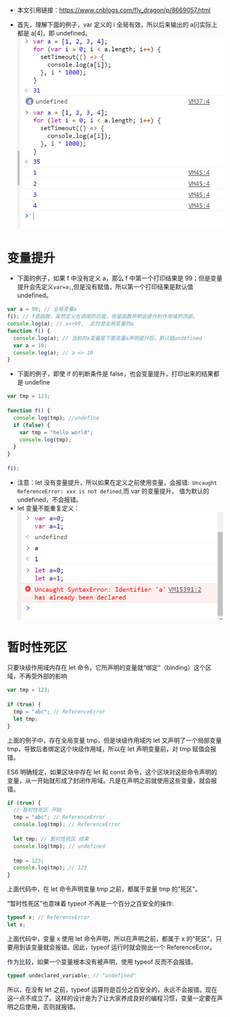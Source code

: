 - 本文引用链接：https://www.cnblogs.com/fly_dragon/p/8669057.html

* 首先，理解下面的例子，var 定义的 i 全局有效，所以后来输出的 a[i]实际上都是 a[4]，即 undefined。
  ![](./img1.png)

# 变量提升

- 下面的例子，如果 f 中没有定义 a，那么 f 中第一个打印结果是 99；但是变量提升会先定义`var=a;`,但是没有赋值，所以第一个打印结果是默认值 undefined。

```javascript
var a = 99; // 全局变量a
f(); // f是函数，虽然定义在调用的后面，但是函数声明会提升到作用域的顶部。
console.log(a); // a=>99,  此时是全局变量的a
function f() {
  console.log(a); // 当前的a变量是下面变量a声明提升后，默认值undefined
  var a = 10;
  console.log(a); // a => 10
}
```

- 下面的例子，即使 if 的判断条件是 false，也会变量提升，打印出来的结果都是 undefine

```javascript
var tmp = 123;

function f() {
  console.log(tmp); //undefine
  if (false) {
    var tmp = "hello world";
    console.log(tmp);
  }
}

f();
```

- 注意：let 没有变量提升，所以如果在定义之前使用变量，会报错:` Uncaught ReferenceError: xxx is not defined`,而 var 的变量提升， 值为默认的 undefined，不会报错。
- let 变量不能重复定义：
  ![](./img2.png)

# 暂时性死区

只要块级作用域内存在 let 命令，它所声明的变量就“绑定”（binding）这个区域，不再受外部的影响

```javascript
var tmp = 123;

if (true) {
  tmp = "abc"; // ReferenceError
  let tmp;
}
```

上面的例子中，存在全局变量 tmp，但是块级作用域内 let 又声明了一个局部变量 tmp，导致后者绑定这个块级作用域，所以在 let 声明变量前，对 tmp 赋值会报错。

ES6 明确规定，如果区块中存在 let 和 const 命令，这个区块对这些命令声明的变量，从一开始就形成了封闭作用域。凡是在声明之前就使用这些变量，就会报错。

```javascript
if (true) {
  // 暂时性死区 开始
  tmp = "abc"; // ReferenceError
  console.log(tmp); // ReferenceError

  let tmp; // 暂时性死区 结束
  console.log(tmp); // undefined

  tmp = 123;
  console.log(tmp); // 123
}
```

上面代码中，在 let 命令声明变量 tmp 之前，都属于变量 tmp 的“死区”。

“暂时性死区”也意味着 typeof 不再是一个百分之百安全的操作:

```javascript
typeof x; // ReferenceError
let x;
```

上面代码中，变量 x 使用 let 命令声明，所以在声明之前，都属于 x 的“死区”，只要用到该变量就会报错。因此，typeof 运行时就会抛出一个 ReferenceError。

作为比较，如果一个变量根本没有被声明，使用 typeof 反而不会报错。

```javascript
typeof undeclared_variable; // "undefined"
```

所以，在没有 let 之前，typeof 运算符是百分之百安全的，永远不会报错。现在这一点不成立了。这样的设计是为了让大家养成良好的编程习惯，变量一定要在声明之后使用，否则就报错。
